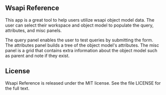 ## Wsapi Reference

This app is a great tool to help users utilize wsapi object model data.  The user can select their workspace and object model to populate the query, attributes, and misc panels.  

The query panel enables the user to test queries by submitting the form.  The attributes panel builds a tree of the object model's attributes.  The misc panel is a grid that contains extra information about the object model such as parent and note if they exist.

## License

Wsapi Reference is released under the MIT license.  See the file LICENSE for the full text.